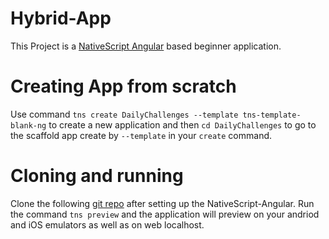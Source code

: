 # Hybrid-App
This Project is a [NativeScript Angular](https://docs.nativescript.org/angular/start/introduction) based beginner application.

# Creating App from scratch
Use command `tns create DailyChallenges --template tns-template-blank-ng` to create a new application and then `cd DailyChallenges` to go to the scaffold app create by `--template` in your `create` command.

# Cloning and running
Clone the following [git repo](https://github.com/Aarvi28/Hybrid-App.git) after setting up the NativeScript-Angular.
Run the command `tns preview` and the application will preview on your andriod and iOS emulators as well as on web localhost.
